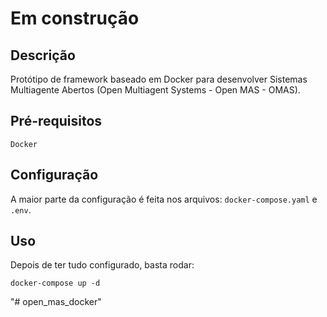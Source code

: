# **Em construção**

## Descrição
Protótipo de framework baseado em Docker para desenvolver Sistemas Multiagente Abertos (Open Multiagent Systems - Open MAS - OMAS).

## Pré-requisitos
```
Docker
```

## Configuração

A maior parte da configuração é feita nos arquivos: `docker-compose.yaml` e `.env`.

## Uso

Depois de ter tudo configurado, basta rodar:
```
docker-compose up -d
```
"# open_mas_docker" 

